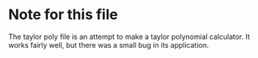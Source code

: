 # Note for this file

The taylor poly file is an attempt to make a taylor polynomial calculator. It works fairly well, but there was a small bug in its application.
